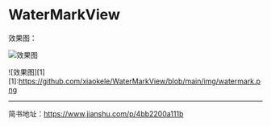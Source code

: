 # WaterMarkView

效果图：

![效果图](https://github.com/xiaokele/WaterMarkView/blob/main/img/watermark.png "小可乐水印")

![效果图][1]
[1]:https://github.com/xiaokele/WaterMarkView/blob/main/img/watermark.png

***

简书地址：https://www.jianshu.com/p/4bb2200a111b
